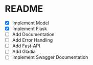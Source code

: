 # README

- [x] Implement Model
- [x] Implement Flask
- [ ] Add Documentation
- [ ] Add Error Handling
- [ ] Add Fast-API
- [ ] Add Gladia
- [ ] Implement Swagger Documentation